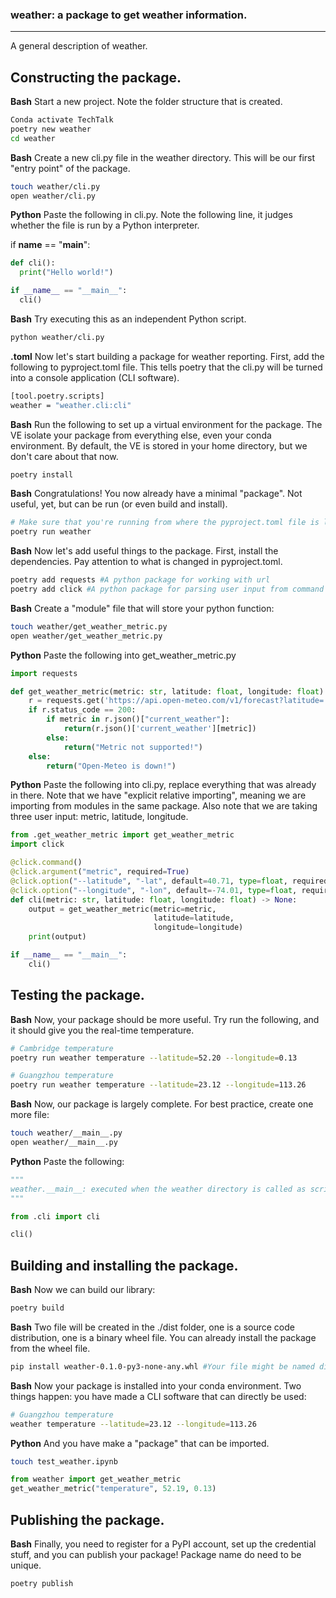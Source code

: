 ### weather: a package to get weather information.
---

A general description of weather.

## Constructing the package.

**Bash**    Start a new project. Note the folder structure that is created.
```bash
Conda activate TechTalk
poetry new weather
cd weather
```

**Bash**    Create a new cli.py file in the weather directory. This will be our first "entry point" of the package.
```bash
touch weather/cli.py
open weather/cli.py
```

**Python**    Paste the following in cli.py. Note the following line, it judges whether the file is run by a Python interpreter.

if __name__ == "__main__":

```python
def cli():
  print("Hello world!")

if __name__ == "__main__":
  cli()
```

**Bash**    Try executing this as an independent Python script.
```bash
python weather/cli.py
```

**.toml**    Now let's start building a package for weather reporting. First, add the following to pyproject.toml file. This tells poetry that the cli.py will be turned into a console application (CLI software).
```bash
[tool.poetry.scripts]
weather = "weather.cli:cli"
```

**Bash**     Run the following to set up a virtual environment for the package. The VE isolate your package from everything else, even your conda environment. By default, the VE is stored in your home directory, but we don't care about that now.
```bash
poetry install
```

**Bash**    Congratulations! You now already have a minimal "package". Not useful, yet, but can be run (or even build and install).
```bash
# Make sure that you're running from where the pyproject.toml file is located.
poetry run weather
```

**Bash**    Now let's add useful things to the package. First, install the dependencies. Pay attention to what is changed in pyproject.toml.
```bash
poetry add requests #A python package for working with url
poetry add click #A python package for parsing user input from command line.
```

**Bash**    Create a "module" file that will store your python function:
```bash
touch weather/get_weather_metric.py
open weather/get_weather_metric.py
```

**Python**    Paste the following into get_weather_metric.py
```python
import requests

def get_weather_metric(metric: str, latitude: float, longitude: float):
    r = requests.get('https://api.open-meteo.com/v1/forecast?latitude=' + str(latitude) + '&longitude=' + str(longitude) + '&current_weather=true')
    if r.status_code == 200:
        if metric in r.json()["current_weather"]:
            return(r.json()['current_weather'][metric])
        else:
            return("Metric not supported!")
    else:
        return("Open-Meteo is down!")
```

**Python**    Paste the following into cli.py, replace everything that was already in there. Note that we have "explicit relative importing", meaning we are importing from modules in the same package. Also note that we are taking three user input: metric, latitude, longitude.

```python
from .get_weather_metric import get_weather_metric
import click

@click.command()
@click.argument("metric", required=True)
@click.option("--latitude", "-lat", default=40.71, type=float, required=False, help="latitude (in degrees)")
@click.option("--longitude", "-lon", default=-74.01, type=float, required=False, help="longitude (in degrees)")
def cli(metric: str, latitude: float, longitude: float) -> None:
    output = get_weather_metric(metric=metric, 
                                latitude=latitude, 
                                longitude=longitude)
    print(output)

if __name__ == "__main__":
    cli()
```


## Testing the package.

**Bash**    Now, your package should be more useful. Try run the following, and it should give you the real-time temperature.
```bash
# Cambridge temperature
poetry run weather temperature --latitude=52.20 --longitude=0.13

# Guangzhou temperature
poetry run weather temperature --latitude=23.12 --longitude=113.26
```

**Bash**    Now, our package is largely complete. For best practice, create one more file:
```bash
touch weather/__main__.py
open weather/__main__.py
```

**Python**    Paste the following:
```python
"""
weather.__main__: executed when the weather directory is called as script.
"""

from .cli import cli

cli()
```

## Building and installing the package.

**Bash**    Now we can build our library:
```bash
poetry build
```

**Bash**    Two file will be created in the ./dist folder, one is a source code distribution, one is a binary wheel file. You can already install the package from the wheel file.
```bash
pip install weather-0.1.0-py3-none-any.whl #Your file might be named differently
```

**Bash**    Now your package is installed into your conda environment. Two things happen: you have made a CLI software that can directly be used:
```bash
# Guangzhou temperature
weather temperature --latitude=23.12 --longitude=113.26
```

**Python**    And you have make a "package" that can be imported.
```bash
touch test_weather.ipynb
```

```python
from weather import get_weather_metric
get_weather_metric("temperature", 52.19, 0.13)
```


## Publishing the package.

**Bash**    Finally, you need to register for a PyPI account, set up the credential stuff, and you can publish your package! Package name do need to be unique.
```bash
poetry publish
```